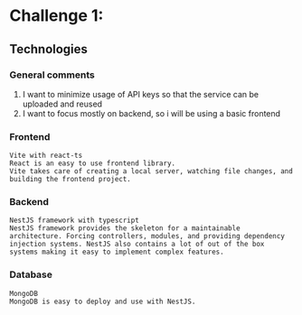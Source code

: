 # Challenge 1:

## Technologies

### General comments

1. I want to minimize usage of API keys so that the service can be uploaded and reused
2. I want to focus mostly on backend, so i will be using a basic frontend

### Frontend

    Vite with react-ts
    React is an easy to use frontend library.
    Vite takes care of creating a local server, watching file changes, and building the frontend project.

### Backend

    NestJS framework with typescript
    NestJS framework provides the skeleton for a maintainable architecture. Forcing controllers, modules, and providing dependency injection systems. NestJS also contains a lot of out of the box systems making it easy to implement complex features.

### Database

    MongoDB
    MongoDB is easy to deploy and use with NestJS.
